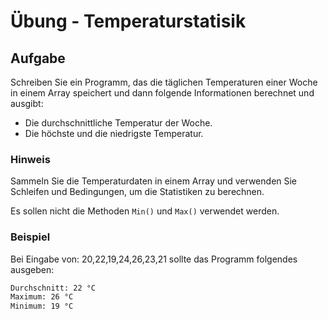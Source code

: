 # Übung - Temperaturstatisik

## Aufgabe

Schreiben Sie ein Programm, das die täglichen Temperaturen einer Woche in einem Array speichert und dann folgende Informationen berechnet und ausgibt:

* Die durchschnittliche Temperatur der Woche.
* Die höchste und die niedrigste Temperatur.

### Hinweis

Sammeln Sie die Temperaturdaten in einem Array und verwenden Sie Schleifen und Bedingungen, um die Statistiken zu berechnen. 

Es sollen nicht die Methoden `Min()` und `Max()` verwendet werden.

### Beispiel
Bei Eingabe von: 20,22,19,24,26,23,21 sollte das Programm folgendes ausgeben:

```bash
Durchschnitt: 22 °C
Maximum: 26 °C
Minimum: 19 °C
```